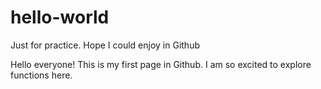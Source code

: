 # hello-world
Just for practice. Hope I could enjoy in Github

Hello everyone! This is my first page in Github. I am so excited to explore functions here.

